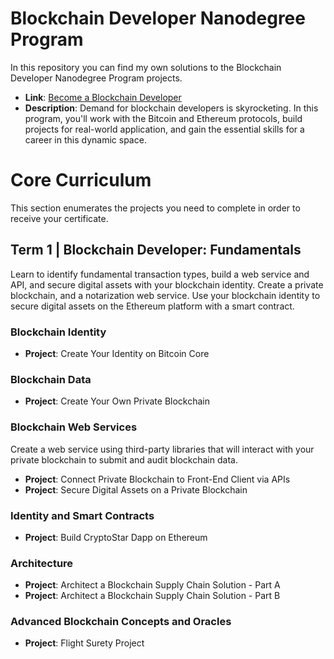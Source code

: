 # Blockchain Developer Nanodegree Program

In this repository you can find my own solutions to the Blockchain Developer Nanodegree Program projects.

* **Link**: [Become a Blockchain Developer](https://www.udacity.com/course/blockchain-developer-nanodegree--nd1309)
* **Description**: Demand for blockchain developers is skyrocketing. In this program, you'll work with the Bitcoin and Ethereum protocols, build projects for real-world application, and gain the essential skills for a career in this dynamic space.

# Core Curriculum

This section enumerates the projects you need to complete in order to receive your certificate.

## Term 1 | Blockchain Developer: Fundamentals

Learn to identify fundamental transaction types, build a web service and API, and secure digital assets with your blockchain identity. Create a private blockchain, and a notarization web service. Use your blockchain identity to secure digital assets on the Ethereum platform with a smart contract.

### Blockchain Identity

* **Project**: Create Your Identity on Bitcoin Core

### Blockchain Data

* **Project**: Create Your Own Private Blockchain

### Blockchain Web Services

Create a web service using third-party libraries that will interact with your private blockchain to submit and audit blockchain data.

* **Project**: Connect Private Blockchain to Front-End Client via APIs
* **Project**: Secure Digital Assets on a Private Blockchain

### Identity and Smart Contracts

* **Project**: Build CryptoStar Dapp on Ethereum

### Architecture

* **Project**: Architect a Blockchain Supply Chain Solution - Part A
* **Project**: Architect a Blockchain Supply Chain Solution - Part B

### Advanced Blockchain Concepts and Oracles

* **Project**: Flight Surety Project